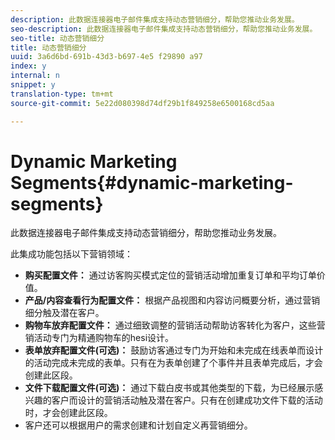 ```yaml
---
description: 此数据连接器电子邮件集成支持动态营销细分，帮助您推动业务发展。
seo-description: 此数据连接器电子邮件集成支持动态营销细分，帮助您推动业务发展。
seo-title: 动态营销细分
title: 动态营销细分
uuid: 3a6d6bd-691b-43d3-b697-4e5 f29890 a97
index: y
internal: n
snippet: y
translation-type: tm+mt
source-git-commit: 5e22d080398d74df29b1f849258e6500168cd5aa

---
```



# Dynamic Marketing Segments{#dynamic-marketing-segments}

此数据连接器电子邮件集成支持动态营销细分，帮助您推动业务发展。

此集成功能包括以下营销领域：

* **购买配置文件：** 通过访客购买模式定位的营销活动增加重复订单和平均订单价值。
* **产品/内容查看行为配置文件：** 根据产品视图和内容访问概要分析，通过营销细分触及潜在客户。
* **购物车放弃配置文件：** 通过细致调整的营销活动帮助访客转化为客户，这些营销活动专门为精通购物车的hesi设计。
* **表单放弃配置文件(可选)：** 鼓励访客通过专门为开始和未完成在线表单而设计的活动完成未完成的表单。只有在为表单创建了个事件并且表单完成后，才会创建此区段。
* **文件下载配置文件(可选)：** 通过下载白皮书或其他类型的下载，为已经展示感兴趣的客户而设计的营销活动触及潜在客户。只有在创建成功文件下载的活动时，才会创建此区段。
* 客户还可以根据用户的需求创建和计划自定义再营销细分。

